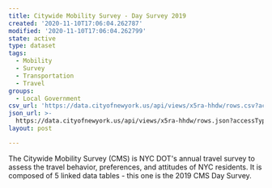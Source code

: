 ```yaml
---
title: Citywide Mobility Survey - Day Survey 2019
created: '2020-11-10T17:06:04.262787'
modified: '2020-11-10T17:06:04.262799'
state: active
type: dataset
tags:
  - Mobility
  - Survey
  - Transportation
  - Travel
groups:
  - Local Government
csv_url: 'https://data.cityofnewyork.us/api/views/x5ra-hhdw/rows.csv?accessType=DOWNLOAD'
json_url: >-
  https://data.cityofnewyork.us/api/views/x5ra-hhdw/rows.json?accessType=DOWNLOAD
layout: post

---
```

The Citywide Mobility Survey (CMS) is NYC DOT's annual travel survey to assess the travel behavior, preferences, and attitudes of NYC residents. It is composed of 5 linked data tables - this one is the 2019 CMS Day Survey.
